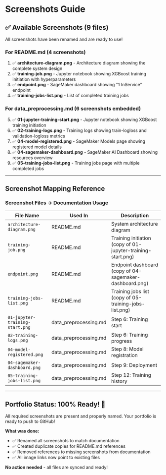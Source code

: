 # Screenshots Guide

## ✅ Available Screenshots (9 files)

All screenshots have been renamed and are ready to use!

### For README.md (4 screenshots)
1. ✅ **architecture-diagram.png** - Architecture diagram showing the complete system design
2. ✅ **training-job.png** - Jupyter notebook showing XGBoost training initiation with hyperparameters
3. ✅ **endpoint.png** - SageMaker dashboard showing "1 InService" endpoint
4. ✅ **training-jobs-list.png** - List of completed training jobs

### For data_preprocessing.md (6 screenshots embedded)
5. ✅ **01-jupyter-training-start.png** - Jupyter notebook showing XGBoost training initiation
6. ✅ **02-training-logs.png** - Training logs showing train-logloss and validation-logloss metrics
7. ✅ **04-model-registered.png** - SageMaker Models page showing registered model details
8. ✅ **04-sagemaker-dashboard.png** - SageMaker AI Dashboard showing resources overview
9. ✅ **05-training-jobs-list.png** - Training jobs page with multiple completed jobs

---

## Screenshot Mapping Reference

### Screenshot Files → Documentation Usage

| File Name | Used In | Description |
|-----------|---------|-------------|
| `architecture-diagram.png` | README.md | System architecture diagram |
| `training-job.png` | README.md | Training initiation (copy of 01-jupyter-training-start.png) |
| `endpoint.png` | README.md | Endpoint dashboard (copy of 04-sagemaker-dashboard.png) |
| `training-jobs-list.png` | README.md | Training jobs list (copy of 05-training-jobs-list.png) |
| `01-jupyter-training-start.png` | data_preprocessing.md | Step 6: Training start |
| `02-training-logs.png` | data_preprocessing.md | Step 6: Training progress |
| `04-model-registered.png` | data_preprocessing.md | Step 8: Model registration |
| `04-sagemaker-dashboard.png` | data_preprocessing.md | Step 9: Deployment |
| `05-training-jobs-list.png` | data_preprocessing.md | Step 12: Training history |

---

## Portfolio Status: 100% Ready! 🎉

All required screenshots are present and properly named. Your portfolio is ready to push to GitHub!

**What was done:**
- ✅ Renamed all screenshots to match documentation
- ✅ Created duplicate copies for README.md references
- ✅ Removed references to missing screenshots from documentation
- ✅ All image links now point to existing files

**No action needed** - all files are synced and ready!
